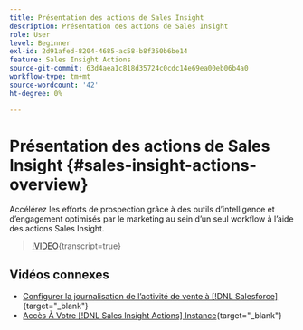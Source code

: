 ```yaml
---
title: Présentation des actions de Sales Insight
description: Présentation des actions de Sales Insight
role: User
level: Beginner
exl-id: 2d91afed-8204-4685-ac58-b8f350b6be14
feature: Sales Insight Actions
source-git-commit: 63d4aea1c818d35724c0cdc14e69ea00eb06b4a0
workflow-type: tm+mt
source-wordcount: '42'
ht-degree: 0%

---
```


# Présentation des actions de Sales Insight {#sales-insight-actions-overview}

Accélérez les efforts de prospection grâce à des outils d’intelligence et d’engagement optimisés par le marketing au sein d’un seul workflow à l’aide des actions Sales Insight.

>[!VIDEO](https://video.tv.adobe.com/v/340917/?quality=12&learn=on){transcript=true}

## Vidéos connexes

* [Configurer la journalisation de l’activité de vente à [!DNL Salesforce]](/help/sales-insight-actions/configure-sales-activity-logging-to-salesforce.md){target="_blank"}
* [Accès À Votre  [!DNL Sales Insight Actions] Instance](/help/sales-insight-actions/accessing-your-sales-insight-actions-instance.md){target="_blank"}
